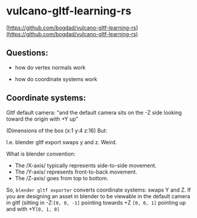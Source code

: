 #  vulcano-gltf-learning-rs 
[https://github.com/bogdad/vulcano-gltf-learning-rs](https://github.com/bogdad/vulcano-gltf-learning-rs)

## Questions:
- how do vertex normals work
+ how do coordinate systems work


## Coordinate systems:
Gltf default camera: “and the default camera sits on the -Z side looking toward the origin with +Y up”


(Dimensions of the box (x:1 y:4 z:16)
But:

I.e. blender gltf export swaps y and z. Weird.

What is blender convention:
* The /X-axis/ typically represents side-to-side movement.
* The /Y-axis/ represents front-to-back movement.
* The /Z-axis/ goes from top to bottom.

So, `blender gltf exporter` converts coordinate systems: swaps Y and Z. 
If you are designing an asset in blender to be viewable in the default camera in gltf (sitting in -Z:`[0, 0, -1]` pointing towards +Z `[0, 0, 1]` pointing up and with +Y`[0, 1, 0]`
